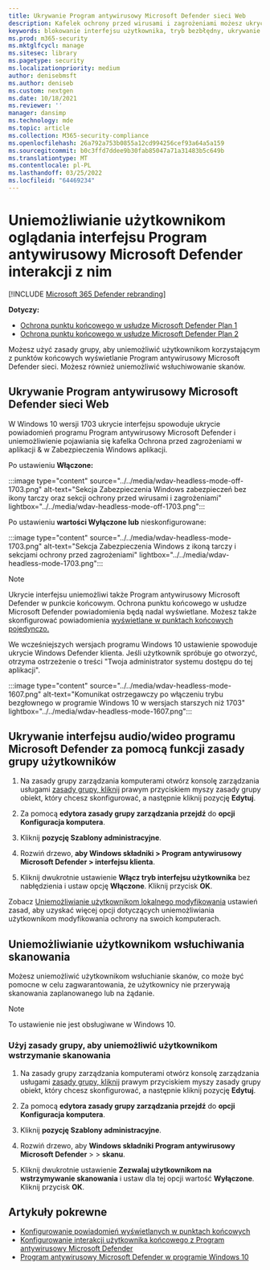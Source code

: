 ```yaml
---
title: Ukrywanie Program antywirusowy Microsoft Defender sieci Web
description: Kafelek ochrony przed wirusami i zagrożeniami możesz ukryć w Zabezpieczenia Windows aplikacji.
keywords: blokowanie interfejsu użytkownika, tryb bezbłędny, ukrywanie aplikacji, ukrywanie ustawień, ukrywanie interfejsu
ms.prod: m365-security
ms.mktglfcycl: manage
ms.sitesec: library
ms.pagetype: security
ms.localizationpriority: medium
author: denisebmsft
ms.author: deniseb
ms.custom: nextgen
ms.date: 10/18/2021
ms.reviewer: ''
manager: dansimp
ms.technology: mde
ms.topic: article
ms.collection: M365-security-compliance
ms.openlocfilehash: 26a792a753b0855a12cd994256cef93a64a5a159
ms.sourcegitcommit: b0c3ffd7ddee9b30fab85047a71a31483b5c649b
ms.translationtype: MT
ms.contentlocale: pl-PL
ms.lasthandoff: 03/25/2022
ms.locfileid: "64469234"
---
```

# <a name="prevent-users-from-seeing-or-interacting-with-the-microsoft-defender-antivirus-user-interface"></a>Uniemożliwianie użytkownikom oglądania interfejsu Program antywirusowy Microsoft Defender interakcji z nim

[!INCLUDE [Microsoft 365 Defender rebranding](../../includes/microsoft-defender.md)]


**Dotyczy:**
- [Ochrona punktu końcowego w usłudze Microsoft Defender Plan 1](https://go.microsoft.com/fwlink/p/?linkid=2154037)
- [Ochrona punktu końcowego w usłudze Microsoft Defender Plan 2](https://go.microsoft.com/fwlink/p/?linkid=2154037)

Możesz użyć zasady grupy, aby uniemożliwić użytkownikom korzystającym z punktów końcowych wyświetlanie Program antywirusowy Microsoft Defender sieci. Możesz również uniemożliwić wsłuchiwowanie skanów.

## <a name="hide-the-microsoft-defender-antivirus-interface"></a>Ukrywanie Program antywirusowy Microsoft Defender sieci Web

W Windows 10 wersji 1703 ukrycie interfejsu spowoduje ukrycie powiadomień programu Program antywirusowy Microsoft Defender i uniemożliwienie pojawiania się kafelka Ochrona przed zagrożeniami w aplikacji & w Zabezpieczenia Windows aplikacji.

Po ustawieniu **Włączone:**

:::image type="content" source="../../media/wdav-headless-mode-off-1703.png" alt-text="Sekcja Zabezpieczenia Windows zabezpieczeń bez ikony tarczy oraz sekcji ochrony przed wirusami i zagrożeniami" lightbox="../../media/wdav-headless-mode-off-1703.png":::

Po ustawieniu **wartości Wyłączone lub** nieskonfigurowane:

:::image type="content" source="../../media/wdav-headless-mode-1703.png" alt-text="Sekcja Zabezpieczenia Windows z ikoną tarczy i sekcjami ochrony przed zagrożeniami" lightbox="../../media/wdav-headless-mode-1703.png":::

> [!NOTE]
> Ukrycie interfejsu uniemożliwi także Program antywirusowy Microsoft Defender w punkcie końcowym. Ochrona punktu końcowego w usłudze Microsoft Defender powiadomienia będą nadal wyświetlane. Możesz także skonfigurować powiadomienia [wyświetlane w punktach końcowych pojedynczo.](configure-notifications-microsoft-defender-antivirus.md)

We wcześniejszych wersjach programu Windows 10 ustawienie spowoduje ukrycie Windows Defender klienta. Jeśli użytkownik spróbuje go otworzyć, otrzyma ostrzeżenie o treści "Twoja administrator systemu dostępu do tej aplikacji".

:::image type="content" source="../../media/wdav-headless-mode-1607.png" alt-text="Komunikat ostrzegawczy po włączeniu trybu bezgłownego w programie Windows 10 w wersjach starszych niż 1703" lightbox="../../media/wdav-headless-mode-1607.png":::

## <a name="use-group-policy-to-hide-the-microsoft-defender-av-interface-from-users"></a>Ukrywanie interfejsu audio/wideo programu Microsoft Defender za pomocą funkcji zasady grupy użytkowników

1. Na zasady grupy zarządzania komputerami otwórz konsolę zarządzania usługami [zasady grupy, kliknij](/previous-versions/windows/desktop/gpmc/group-policy-management-console-portal) prawym przyciskiem myszy zasady grupy obiekt, który chcesz skonfigurować, a następnie kliknij pozycję **Edytuj**.

2. Za pomocą **edytora zasady grupy zarządzania przejdź** do **opcji Konfiguracja komputera**.

3. Kliknij **pozycję Szablony administracyjne**.

4. Rozwiń drzewo, **aby Windows składniki > Program antywirusowy Microsoft Defender > interfejsu klienta**.

5. Kliknij dwukrotnie ustawienie **Włącz tryb interfejsu użytkownika** bez nabłędzienia i ustaw opcję **Włączone**. Kliknij przycisk **OK**.

Zobacz [Uniemożliwianie użytkownikom lokalnego modyfikowania](configure-local-policy-overrides-microsoft-defender-antivirus.md) ustawień zasad, aby uzyskać więcej opcji dotyczących uniemożliwiania użytkownikom modyfikowania ochrony na swoich komputerach.

## <a name="prevent-users-from-pausing-a-scan"></a>Uniemożliwianie użytkownikom wsłuchiwania skanowania

Możesz uniemożliwić użytkownikom wsłuchianie skanów, co może być pomocne w celu zagwarantowania, że użytkownicy nie przerywają skanowania zaplanowanego lub na żądanie.

> [!NOTE]
> To ustawienie nie jest obsługiwane w Windows 10.

### <a name="use-group-policy-to-prevent-users-from-pausing-a-scan"></a>Użyj zasady grupy, aby uniemożliwić użytkownikom wstrzymanie skanowania

1. Na zasady grupy zarządzania komputerami otwórz konsolę zarządzania usługami [zasady grupy, kliknij](/previous-versions/windows/desktop/gpmc/group-policy-management-console-portal) prawym przyciskiem myszy zasady grupy obiekt, który chcesz skonfigurować, a następnie kliknij pozycję **Edytuj**.

2. Za pomocą **edytora zasady grupy zarządzania przejdź** do **opcji Konfiguracja komputera**.

3. Kliknij **pozycję Szablony administracyjne**.

4. Rozwiń drzewo, aby **Windows składniki Program antywirusowy Microsoft Defender** \>  \> **skanu**.

5. Kliknij dwukrotnie ustawienie **Zezwalaj użytkownikom na wstrzymywanie skanowania** i ustaw dla tej opcji wartość **Wyłączone**. Kliknij przycisk **OK**.

## <a name="related-articles"></a>Artykuły pokrewne

- [Konfigurowanie powiadomień wyświetlanych w punktach końcowych](configure-notifications-microsoft-defender-antivirus.md)
- [Konfigurowanie interakcji użytkownika końcowego z Program antywirusowy Microsoft Defender](configure-end-user-interaction-microsoft-defender-antivirus.md)
- [Program antywirusowy Microsoft Defender w programie Windows 10](microsoft-defender-antivirus-in-windows-10.md)
